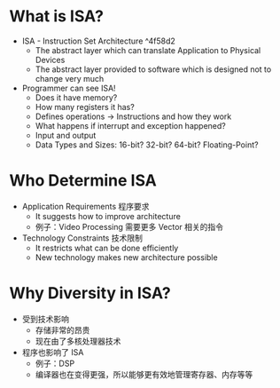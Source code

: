 # What is ISA?

+ ISA - Instruction Set Architecture ^4f58d2
	+ The abstract layer which can translate Application to Physical Devices
	+ The abstract layer provided to software which is designed not to change very much
+ Programmer can see ISA! 
	+ Does it have memory?
	+ How many registers it has?
	+ Defines operations -> Instructions and how they work
	+ What happens if interrupt and exception happened?
	+ Input and output
	+ Data Types and Sizes: 16-bit? 32-bit? 64-bit? Floating-Point?

# Who Determine ISA

+ Application Requirements 程序要求
	+ It suggests how to improve architecture
	+ 例子：Video Processing 需要更多 Vector 相关的指令
+ Technology Constraints 技术限制
	+ It restricts what can be done efficiently
	+ New technology makes new architecture possible

# Why Diversity in ISA?

+ 受到技术影响
  + 存储非常的昂贵
  + 现在由了多核处理器技术
+ 程序也影响了 ISA
  + 例子：DSP
  + 编译器也在变得更强，所以能够更有效地管理寄存器、内存等等
